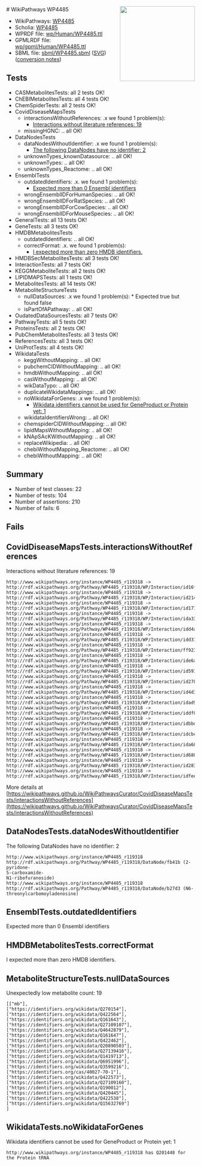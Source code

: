 <img style="float: right; width: 200px" src="../logo.png" />
# WikiPathways WP4485

* WikiPathways: [WP4485](https://identifiers.org/wikipathways:WP4485)
* Scholia: [WP4485](https://scholia.toolforge.org/wikipathways/WP4485)
* WPRDF file: [wp/Human/WP4485.ttl](../wp/Human/WP4485.ttl)
* GPMLRDF file: [wp/gpml/Human/WP4485.ttl](../wp/gpml/Human/WP4485.ttl)
* SBML file: [sbml/WP4485.sbml](../sbml/WP4485.sbml) ([SVG](../sbml/WP4485.svg)) ([conversion notes](../sbml/WP4485.txt))

## Tests
* CASMetabolitesTests: all 2 tests OK!
* ChEBIMetabolitesTests: all 4 tests OK!
* ChemSpiderTests: all 2 tests OK!
* CovidDiseaseMapsTests
    * interactionsWithoutReferences: .x we found 1 problem(s):
        * [Interactions without literature references: 19](#9701ccea)
    * missingHGNC: .. all OK!
* DataNodesTests
    * dataNodesWithoutIdentifier: .x we found 1 problem(s):
        * [The following DataNodes have no identifier: 2](#d2d32fa1)
    * unknownTypes_knownDatasource: .. all OK!
    * unknownTypes: .. all OK!
    * unknownTypes_Reactome: .. all OK!
* EnsemblTests
    * outdatedIdentifiers: .x. we found 1 problem(s):
        * [Expected more than 0 Ensembl identifiers](#f44398b7)
    * wrongEnsemblIDForHumanSpecies: .. all OK!
    * wrongEnsemblIDForRatSpecies: .. all OK!
    * wrongEnsemblIDForCowSpecies: .. all OK!
    * wrongEnsemblIDForMouseSpecies: .. all OK!
* GeneralTests: all 13 tests OK!
* GeneTests: all 3 tests OK!
* HMDBMetabolitesTests
    * outdatedIdentifiers: .. all OK!
    * correctFormat: .x. we found 1 problem(s):
        * [I expected more than zero HMDB identifiers.](#ad154c1e)
* HMDBSecMetabolitesTests: all 3 tests OK!
* InteractionTests: all 7 tests OK!
* KEGGMetaboliteTests: all 2 tests OK!
* LIPIDMAPSTests: all 1 tests OK!
* MetabolitesTests: all 14 tests OK!
* MetaboliteStructureTests
    * nullDataSources: .x we found 1 problem(s):
            * Expected true but found false
    * isPartOfAPathway: .. all OK!
* OudatedDataSourcesTests: all 7 tests OK!
* PathwayTests: all 5 tests OK!
* ProteinsTests: all 2 tests OK!
* PubChemMetabolitesTests: all 3 tests OK!
* ReferencesTests: all 3 tests OK!
* UniProtTests: all 4 tests OK!
* WikidataTests
    * keggWithoutMapping: .. all OK!
    * pubchemCIDWithoutMapping: .. all OK!
    * hmdbWithoutMapping: .. all OK!
    * casWithoutMapping: .. all OK!
    * wikDataTypo: .. all OK!
    * duplicateWikidataMappings: .. all OK!
    * noWikidataForGenes: .x we found 1 problem(s):
        * [Wikidata identifiers cannot be used for GeneProduct or Protein yet: 1](#30bb9a02)
    * wikidataIdentifiersWrong: .. all OK!
    * chemspiderCIDWithoutMapping: .. all OK!
    * lipidMapsWithoutMapping: .. all OK!
    * kNApSAcKWithoutMapping: .. all OK!
    * replaceWikipedia: .. all OK!
    * chebiWithoutMapping_Reactome: .. all OK!
    * chebiWithoutMapping: .. all OK!


## Summary

* Number of test classes: 22
* Number of tests: 104
* Number of assertions: 210
* Number of fails: 6

## Fails

<a name="9701ccea" />

## CovidDiseaseMapsTests.interactionsWithoutReferences

Interactions without literature references: 19
```
http://www.wikipathways.org/instance/WP4485_r119318 -> http://rdf.wikipathways.org/Pathway/WP4485_r119318/WP/Interaction/id16f755f3
http://www.wikipathways.org/instance/WP4485_r119318 -> http://rdf.wikipathways.org/Pathway/WP4485_r119318/WP/Interaction/id2147deab
http://www.wikipathways.org/instance/WP4485_r119318 -> http://rdf.wikipathways.org/Pathway/WP4485_r119318/WP/Interaction/id177751c0
http://www.wikipathways.org/instance/WP4485_r119318 -> http://rdf.wikipathways.org/Pathway/WP4485_r119318/WP/Interaction/ida3344e0c
http://www.wikipathways.org/instance/WP4485_r119318 -> http://rdf.wikipathways.org/Pathway/WP4485_r119318/WP/Interaction/idd4abf8ca
http://www.wikipathways.org/instance/WP4485_r119318 -> http://rdf.wikipathways.org/Pathway/WP4485_r119318/WP/Interaction/idd31483a9
http://www.wikipathways.org/instance/WP4485_r119318 -> http://rdf.wikipathways.org/Pathway/WP4485_r119318/WP/Interaction/ff923
http://www.wikipathways.org/instance/WP4485_r119318 -> http://rdf.wikipathways.org/Pathway/WP4485_r119318/WP/Interaction/ide6ace95c
http://www.wikipathways.org/instance/WP4485_r119318 -> http://rdf.wikipathways.org/Pathway/WP4485_r119318/WP/Interaction/id591ee92b
http://www.wikipathways.org/instance/WP4485_r119318 -> http://rdf.wikipathways.org/Pathway/WP4485_r119318/WP/Interaction/id27896af7
http://www.wikipathways.org/instance/WP4485_r119318 -> http://rdf.wikipathways.org/Pathway/WP4485_r119318/WP/Interaction/id4d3ab6b
http://www.wikipathways.org/instance/WP4485_r119318 -> http://rdf.wikipathways.org/Pathway/WP4485_r119318/WP/Interaction/idad95ae12
http://www.wikipathways.org/instance/WP4485_r119318 -> http://rdf.wikipathways.org/Pathway/WP4485_r119318/WP/Interaction/iddf06c74b
http://www.wikipathways.org/instance/WP4485_r119318 -> http://rdf.wikipathways.org/Pathway/WP4485_r119318/WP/Interaction/idbbd9a375
http://www.wikipathways.org/instance/WP4485_r119318 -> http://rdf.wikipathways.org/Pathway/WP4485_r119318/WP/Interaction/idcbc642c1
http://www.wikipathways.org/instance/WP4485_r119318 -> http://rdf.wikipathways.org/Pathway/WP4485_r119318/WP/Interaction/ida6895602
http://www.wikipathways.org/instance/WP4485_r119318 -> http://rdf.wikipathways.org/Pathway/WP4485_r119318/WP/Interaction/id680e3ea4
http://www.wikipathways.org/instance/WP4485_r119318 -> http://rdf.wikipathways.org/Pathway/WP4485_r119318/WP/Interaction/id283b0c08
http://www.wikipathways.org/instance/WP4485_r119318 -> http://rdf.wikipathways.org/Pathway/WP4485_r119318/WP/Interaction/idfeec0375
```

More details at [https://wikipathways.github.io/WikiPathwaysCurator/CovidDiseaseMapsTests/interactionsWithoutReferences](https://wikipathways.github.io/WikiPathwaysCurator/CovidDiseaseMapsTests/interactionsWithoutReferences)

<a name="d2d32fa1" />

## DataNodesTests.dataNodesWithoutIdentifier

The following DataNodes have no identifier: 2
```
http://www.wikipathways.org/instance/WP4485_r119318 http://rdf.wikipathways.org/Pathway/WP4485_r119318/DataNode/fb41b (2-pyridone-
5-carboxamide-
N1-ribofuranoside)
http://www.wikipathways.org/instance/WP4485_r119318 http://rdf.wikipathways.org/Pathway/WP4485_r119318/DataNode/b27d3 (N6-threonylcarbomoyladenosine)
```

<a name="f44398b7" />

## EnsemblTests.outdatedIdentifiers

Expected more than 0 Ensembl identifiers
<a name="ad154c1e" />

## HMDBMetabolitesTests.correctFormat

I expected more than zero HMDB identifiers.
<a name="91904192" />

## MetaboliteStructureTests.nullDataSources

Unexpectedly low metabolite count: 19
```
[["mb"],
["https://identifiers.org/wikidata/Q270154"],
["https://identifiers.org/wikidata/Q422564"],
["https://identifiers.org/wikidata/Q161643"],
["https://identifiers.org/wikidata/Q27109107"],
["https://identifiers.org/wikidata/Q4642879"],
["https://identifiers.org/wikidata/Q161647"],
["https://identifiers.org/wikidata/Q422462"],
["https://identifiers.org/wikidata/Q20890503"],
["https://identifiers.org/wikidata/Q27139416"],
["https://identifiers.org/wikidata/Q1419713"],
["https://identifiers.org/wikidata/Q6951996"],
["https://identifiers.org/wikidata/Q3599216"],
["https://identifiers.org/cas/40027-70-1"],
["https://identifiers.org/wikidata/Q422573"],
["https://identifiers.org/wikidata/Q27109160"],
["https://identifiers.org/wikidata/Q190012"],
["https://identifiers.org/wikidata/Q420445"],
["https://identifiers.org/wikidata/Q422538"],
["https://identifiers.org/wikidata/Q15632769"]
]
```

<a name="30bb9a02" />

## WikidataTests.noWikidataForGenes

Wikidata identifiers cannot be used for GeneProduct or Protein yet: 1
```
http://www.wikipathways.org/instance/WP4485_r119318 has Q201448 for the Protein tRNA
```

